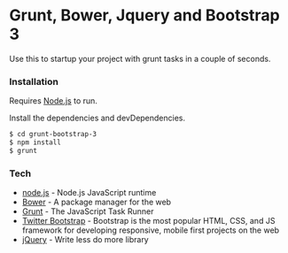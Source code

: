 # Grunt, Bower, Jquery and Bootstrap 3

Use this to startup your project with grunt tasks in a couple of seconds.

### Installation
Requires [Node.js](https://nodejs.org/) to run.

Install the dependencies and devDependencies.

```sh
$ cd grunt-bootstrap-3
$ npm install
$ grunt
```

### Tech

* [node.js](https://nodejs.org) - Node.js JavaScript runtime
* [Bower](https://bower.io/) - A package manager for the web
* [Grunt](https://gruntjs.com/) - The JavaScript Task Runner
* [Twitter Bootstrap](https://getbootstrap.com/docs/3.3/) - Bootstrap is the most popular HTML, CSS, and JS framework for developing responsive, mobile first projects on the web
* [jQuery](https://jquery.com/) - Write less do more library
